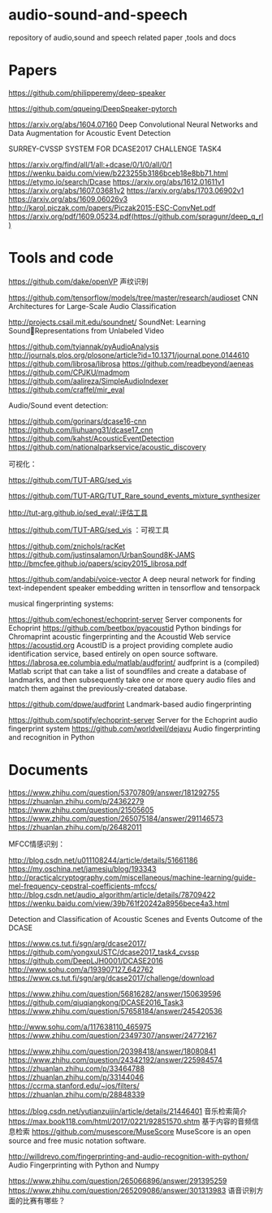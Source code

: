 # audio-sound-and-speech
repository  of audio,sound and speech related paper ,tools and docs


# Papers
https://github.com/philipperemy/deep-speaker

https://github.com/qqueing/DeepSpeaker-pytorch

https://arxiv.org/abs/1604.07160 Deep Convolutional Neural Networks and Data Augmentation for Acoustic Event Detection

SURREY-CVSSP SYSTEM FOR DCASE2017 CHALLENGE TASK4

https://arxiv.org/find/all/1/all:+dcase/0/1/0/all/0/1
https://wenku.baidu.com/view/b223255b3186bceb18e8bb71.html
https://etymo.io/search/Dcase
https://arxiv.org/abs/1612.01611v1
https://arxiv.org/abs/1607.03681v2
https://arxiv.org/abs/1703.06902v1
https://arxiv.org/abs/1609.06026v3
http://karol.piczak.com/papers/Piczak2015-ESC-ConvNet.pdf
https://arxiv.org/pdf/1609.05234.pdf(https://github.com/spragunr/deep_q_rl)


# Tools and code
https://github.com/dake/openVP 声纹识别

https://github.com/tensorflow/models/tree/master/research/audioset CNN Architectures for Large-Scale Audio Classification

http://projects.csail.mit.edu/soundnet/ SoundNet: Learning SoundRepresentations from Unlabeled Video

https://github.com/tyiannak/pyAudioAnalysis
http://journals.plos.org/plosone/article?id=10.1371/journal.pone.0144610
https://github.com/librosa/librosa
https://github.com/readbeyond/aeneas
https://github.com/CPJKU/madmom
https://github.com/aalireza/SimpleAudioIndexer
https://github.com/craffel/mir_eval

Audio/Sound event detection:

https://github.com/gorinars/dcase16-cnn
https://github.com/liuhuang31/dcase17_cnn
https://github.com/kahst/AcousticEventDetection
https://github.com/nationalparkservice/acoustic_discovery

可视化：

https://github.com/TUT-ARG/sed_vis

https://github.com/TUT-ARG/TUT_Rare_sound_events_mixture_synthesizer

http://tut-arg.github.io/sed_eval/:评估工具

https://github.com/TUT-ARG/sed_vis ：可视工具

https://github.com/znichols/racKet
https://github.com/justinsalamon/UrbanSound8K-JAMS
http://bmcfee.github.io/papers/scipy2015_librosa.pdf

https://github.com/andabi/voice-vector  A deep neural network for finding text-independent speaker embedding written in tensorflow and tensorpack

musical fingerprinting systems:

https://github.com/echonest/echoprint-server  Server components for Echoprint
https://github.com/beetbox/pyacoustid Python bindings for Chromaprint acoustic fingerprinting and the Acoustid Web service
https://acoustid.org AcoustID is a project providing complete audio identification service, based entirely on open source software.
https://labrosa.ee.columbia.edu/matlab/audfprint/ audfprint is a (compiled) Matlab script that can take a list of soundfiles and create a database of landmarks, and then subsequently take one or more query audio files and match them against the previously-created database.

https://github.com/dpwe/audfprint Landmark-based audio fingerprinting

https://github.com/spotify/echoprint-server Server for the Echoprint audio fingerprint system
https://github.com/worldveil/dejavu Audio fingerprinting and recognition in Python





# Documents

https://www.zhihu.com/question/53707809/answer/181292755
https://zhuanlan.zhihu.com/p/24362279
https://www.zhihu.com/question/21505605
https://www.zhihu.com/question/265075184/answer/291146573
https://zhuanlan.zhihu.com/p/26482011

MFCC情感识别：

http://blog.csdn.net/u011108244/article/details/51661186
https://my.oschina.net/jamesju/blog/193343
http://practicalcryptography.com/miscellaneous/machine-learning/guide-mel-frequency-cepstral-coefficients-mfccs/
http://blog.csdn.net/audio_algorithm/article/details/78709422
https://wenku.baidu.com/view/39b761f20242a8956bece4a3.html

Detection and Classification of Acoustic Scenes and Events Outcome of the DCASE

https://www.cs.tut.fi/sgn/arg/dcase2017/
https://github.com/yongxuUSTC/dcase2017_task4_cvssp
https://github.com/DeepLJH0001/DCASE2016
http://www.sohu.com/a/193907127_642762
https://www.cs.tut.fi/sgn/arg/dcase2017/challenge/download

https://www.zhihu.com/question/56816282/answer/150639596
https://github.com/qiuqiangkong/DCASE2016_Task3
https://www.zhihu.com/question/57658184/answer/245420536


http://www.sohu.com/a/117638110_465975
https://www.zhihu.com/question/23497307/answer/24772167

https://www.zhihu.com/question/20398418/answer/18080841
https://www.zhihu.com/question/24342192/answer/225984574
https://zhuanlan.zhihu.com/p/33464788
https://zhuanlan.zhihu.com/p/33144046
https://ccrma.stanford.edu/~jos/filters/
https://zhuanlan.zhihu.com/p/28848339

https://blog.csdn.net/yutianzuijin/article/details/21446401 音乐检索简介
https://max.book118.com/html/2017/0221/92851570.shtm  基于内容的音频信息检索
https://github.com/musescore/MuseScore MuseScore is an open source and free music notation software.   

http://willdrevo.com/fingerprinting-and-audio-recognition-with-python/  Audio Fingerprinting
with Python and Numpy

https://www.zhihu.com/question/265066896/answer/291395259  https://www.zhihu.com/question/265209086/answer/301313983 语音识别方面的比赛有哪些？






